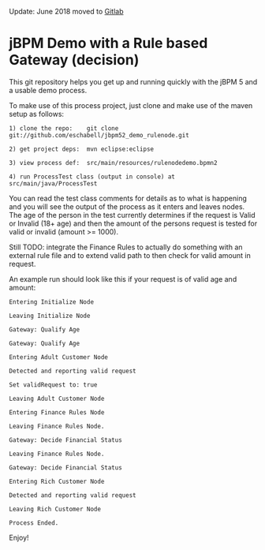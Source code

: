 Update: June 2018 moved to [Gitlab](https://gitlab.com/eschabell/jbpm52_demo_rulenode)


jBPM Demo with a Rule based Gateway (decision)
=============================================

This git repository helps you get up and running quickly with the jBPM 5 and a usable demo process.

To make use of this process project, just clone and make use of the maven setup as follows:

	1) clone the repo:    git clone git://github.com/eschabell/jbpm52_demo_rulenode.git

	2) get project deps:  mvn eclipse:eclipse   

	3) view process def:  src/main/resources/rulenodedemo.bpmn2

	4) run ProcessTest class (output in console) at src/main/java/ProcessTest
  
You can read the test class comments for details as to what is happening and you will see the output 
of the process as it enters and leaves nodes. The age of the person in the test currently determines
if the request is Valid or Invalid (18+ age) and then the amount of the persons request is tested for
valid or invalid (amount >= 1000).

Still TODO: integrate the Finance Rules to actually do something with an external rule file and 
to extend valid path to then check for valid amount in request.

An example run should look like this if your request is of valid age and amount:

	Entering Initialize Node

	Leaving Initialize Node

	Gateway: Qualify Age

	Gateway: Qualify Age

	Entering Adult Customer Node

	Detected and reporting valid request

	Set validRequest to: true

	Leaving Adult Customer Node

	Entering Finance Rules Node

	Leaving Finance Rules Node.

	Gateway: Decide Financial Status

	Leaving Finance Rules Node.

	Gateway: Decide Financial Status

	Entering Rich Customer Node

	Detected and reporting valid request

	Leaving Rich Customer Node

	Process Ended.

Enjoy!

